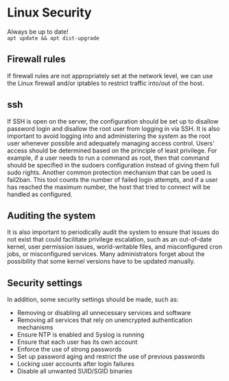 # Linux Security

Always be up to date!  
`apt update && apt dist-upgrade`

## Firewall rules
If firewall rules are not appropriately set at the network level, we can use the Linux firewall and/or iptables to restrict traffic into/out of the host.

## ssh
If SSH is open on the server, the configuration should be set up to disallow password login and disallow the root user from logging in via SSH. It is also important to avoid logging into and administering the system as the root user whenever possible and adequately managing access control. Users' access should be determined based on the principle of least privilege. For example, if a user needs to run a command as root, then that command should be specified in the sudoers configuration instead of giving them full sudo rights. Another common protection mechanism that can be used is fail2ban. This tool counts the number of failed login attempts, and if a user has reached the maximum number, the host that tried to connect will be handled as configured.

## Auditing the system
It is also important to periodically audit the system to ensure that issues do not exist that could facilitate privilege escalation, such as an out-of-date kernel, user permission issues, world-writable files, and misconfigured cron jobs, or misconfigured services. Many administrators forget about the possibility that some kernel versions have to be updated manually.

## Security settings
In addition, some security settings should be made, such as:
* Removing or disabling all unnecessary services and software
* Removing all services that rely on unencrypted authentication mechanisms
* Ensure NTP is enabled and Syslog is running
* Ensure that each user has its own account
* Enforce the use of strong passwords
* Set up password aging and restrict the use of previous passwords
* Locking user accounts after login failures
* Disable all unwanted SUID/SGID binaries